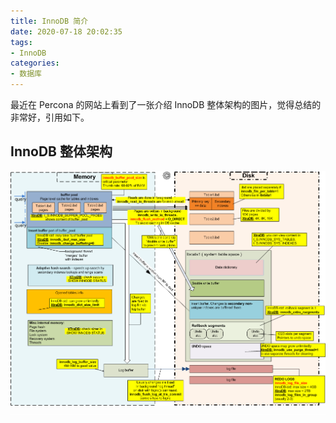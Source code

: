 ```yaml
---
title: InnoDB 简介
date: 2020-07-18 20:02:35
tags:
- InnoDB
categories: 
- 数据库
---
```


最近在 Percona 的网站上看到了一张介绍 InnoDB 整体架构的图片，觉得总结的非常好，引用如下。

<!-- more -->

## InnoDB 整体架构

<img src="/images/innodb-intro.png" align="left"/>
<img class="nofancybox" src="/images/div.jpg" width="100%" height="0.1px"/>